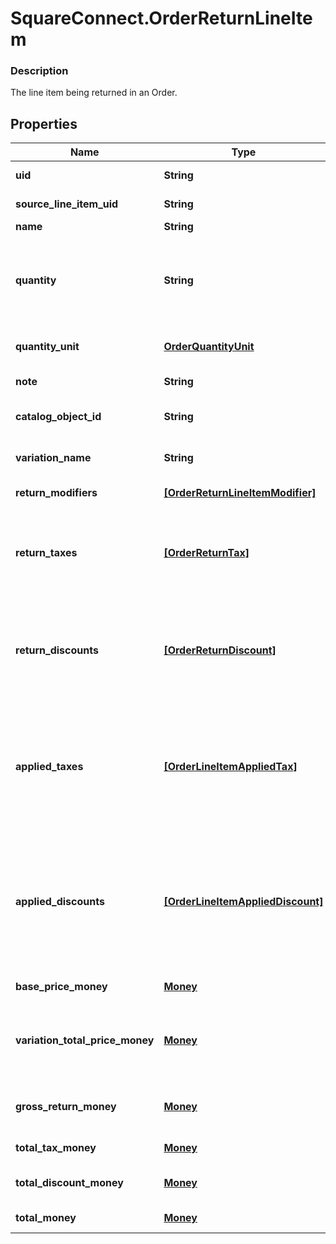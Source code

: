 # SquareConnect.OrderReturnLineItem

### Description

The line item being returned in an Order.

## Properties
Name | Type | Description | Notes
------------ | ------------- | ------------- | -------------
**uid** | **String** | Unique identifier for this return line item entry. | [optional] 
**source_line_item_uid** | **String** | &#x60;uid&#x60; of the LineItem in the original sale Order. | [optional] 
**name** | **String** | The name of the line item. | [optional] 
**quantity** | **String** | The quantity returned, formatted as a decimal number. For example: &#x60;\&quot;3\&quot;&#x60;.  Line items with a &#x60;quantity_unit&#x60; can have non-integer quantities. For example: &#x60;\&quot;1.70000\&quot;&#x60;. | 
**quantity_unit** | [**OrderQuantityUnit**](OrderQuantityUnit.md) | The unit and precision that this return line item&#39;s quantity is measured in. | [optional] 
**note** | **String** | The note of the returned line item. | [optional] 
**catalog_object_id** | **String** | The [CatalogItemVariation](#type-catalogitemvariation) id applied to this returned line item. | [optional] 
**variation_name** | **String** | The name of the variation applied to this returned line item. | [optional] 
**return_modifiers** | [**[OrderReturnLineItemModifier]**](OrderReturnLineItemModifier.md) | The [CatalogModifier](#type-catalogmodifier)s applied to this line item. | [optional] 
**return_taxes** | [**[OrderReturnTax]**](OrderReturnTax.md) | A list of taxes applied to this line item. On read or retrieve, this list includes both item-level taxes and any return-level taxes apportioned to this item.  This field has been deprecated in favour of &#x60;applied_taxes&#x60;. | [optional] 
**return_discounts** | [**[OrderReturnDiscount]**](OrderReturnDiscount.md) | A list of discounts applied to this line item. On read or retrieve, this list includes both item-level discounts and any return-level discounts apportioned to this item.  This field has been deprecated in favour of &#x60;applied_discounts&#x60;. | [optional] 
**applied_taxes** | [**[OrderLineItemAppliedTax]**](OrderLineItemAppliedTax.md) | The list of references to &#x60;OrderReturnTax&#x60; entities applied to the returned line item. Each &#x60;OrderLineItemAppliedTax&#x60; has a &#x60;tax_uid&#x60; that references the &#x60;uid&#x60; of a top-level &#x60;OrderReturnTax&#x60; applied to the returned line item. On reads, the amount applied is populated. | [optional] 
**applied_discounts** | [**[OrderLineItemAppliedDiscount]**](OrderLineItemAppliedDiscount.md) | The list of references to &#x60;OrderReturnDiscount&#x60; entities applied to the returned line item. Each &#x60;OrderLineItemAppliedDiscount&#x60; has a &#x60;discount_uid&#x60; that references the &#x60;uid&#x60; of a top-level &#x60;OrderReturnDiscount&#x60; applied to the returned line item. On reads, the amount applied is populated. | [optional] 
**base_price_money** | [**Money**](Money.md) | The base price for a single unit of the line item. | [optional] 
**variation_total_price_money** | [**Money**](Money.md) | The total price of all item variations returned in this line item. Calculated as &#x60;base_price_money&#x60; multiplied by &#x60;quantity&#x60;. Does not include modifiers. | [optional] 
**gross_return_money** | [**Money**](Money.md) | The gross return amount of money calculated as (item base price + modifiers price) * quantity. | [optional] 
**total_tax_money** | [**Money**](Money.md) | The total tax amount of money to return for the line item. | [optional] 
**total_discount_money** | [**Money**](Money.md) | The total discount amount of money to return for the line item. | [optional] 
**total_money** | [**Money**](Money.md) | The total amount of money to return for this line item. | [optional] 


